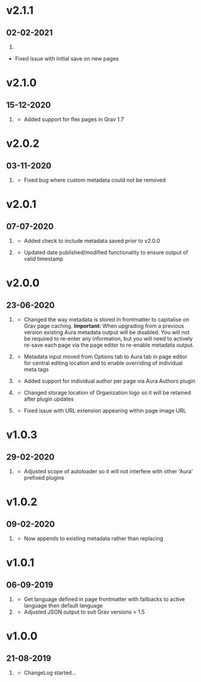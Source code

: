 # v2.1.1
## 02-02-2021

1. [](#bugfix)
* Fixed issue with initial save on new pages

# v2.1.0
## 15-12-2020

1. [](#new)
    * Added support for flex pages in Grav 1.7

# v2.0.2
## 03-11-2020

1. [](#bugfix)
    * Fixed bug where custom metadata could not be removed

# v2.0.1
## 07-07-2020

1. [](#bugfix)
    * Added check to include metadata saved prior to v2.0.0

1. [](#bugfix)
    * Updated date published/modified functionality to ensure output of valid timestamp

# v2.0.0
## 23-06-2020

1. [](#improved)
    * Changed the way metadata is stored in frontmatter to capitalise on Grav page caching. **Important:** When upgrading from a previous version existing Aura metadata output will be disabled. You will not be required to re-enter any information, but you will need to actively re-save each page via the page editor to re-enable metadata output.

1. [](#new)
    * Metadata input moved from Options tab to Aura tab in page editor for central editing location and to enable overriding of individual meta tags

1. [](#new)
    * Added support for individual author per page via Aura Authors plugin

1. [](#bugfix)
    * Changed storage location of Organization logo so it will be retained after plugin updates

1. [](#bugfix)
    * Fixed issue with URL extension appearing within page image URL

# v1.0.3
## 29-02-2020

1. [](#bugfix)
    * Adjusted scope of autoloader so it will not interfere with other 'Aura' prefixed plugins

# v1.0.2
## 09-02-2020

1. [](#bugfix)
    * Now appends to existing metadata rather than replacing

# v1.0.1
## 06-09-2019

1. [](#improved)
    * Get language defined in page frontmatter with fallbacks to active language then default language
1. [](#bugfix)
    * Adjusted JSON output to suit Grav versions > 1.5

# v1.0.0
##  21-08-2019

1. [](#new)
    * ChangeLog started...
